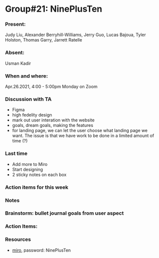 # Group#21: NinePlusTen

### Present: 
Judy Liu, Alexander Berryhill-Williams, Jerry Guo, Lucas Bajoua, Tyler Holston, Thomas Garry, Jarrett Ratelle

### Absent:
Usman Kadir

### When and where:
Apr.26.2021, 4:00 - 5:00pm Monday on Zoom

### Discussion with TA
- Figma
- high fedelity design
- mark out user interation with the website
- goals, dream goals, making the features
- for landing page, we can let the user choose what landing page we want. The issue is that we have work to be done in a limited amount of time (?)

### Last time
- Add more to Miro
- Start designing
- 2 sticky notes on each box 

### Action items for this week


### Notes


### Brainstorm: bullet journal goals from user aspect

### Action Items:


### Resources
- [miro](https://miro.com/app/board/o9J_lJdxiAU=/), password: NinePlusTen
